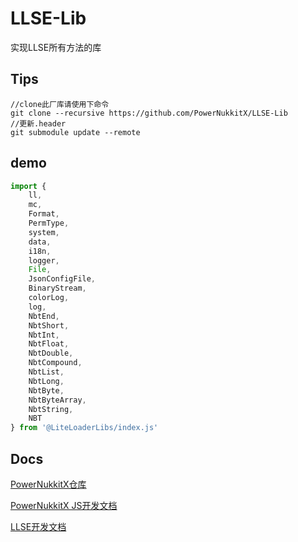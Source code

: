 # LLSE-Lib

实现LLSE所有方法的库

## Tips

```git
//clone此厂库请使用下命令
git clone --recursive https://github.com/PowerNukkitX/LLSE-Lib
//更新.header
git submodule update --remote
```

## demo

```javascript
import {
    ll,
    mc,
    Format,
    PermType,
    system,
    data,
    i18n,
    logger,
    File,
    JsonConfigFile,
    BinaryStream,
    colorLog,
    log,
    NbtEnd,
    NbtShort,
    NbtInt,
    NbtFloat,
    NbtDouble,
    NbtCompound,
    NbtList,
    NbtLong,
    NbtByte,
    NbtByteArray,
    NbtString,
    NBT
} from '@LiteLoaderLibs/index.js'
```

## Docs

[PowerNukkitX仓库](https://github.com/PowerNukkitX/PowerNukkitX/tree/master/src/main/java/)

[PowerNukkitX JS开发文档](https://doc.powernukkitx.cn/zh-cn/plugin-dev/js/%E6%A6%82%E8%BF%B0.html)

[LLSE开发文档](https://docs.litebds.com/#/zh_CN/Development/)
